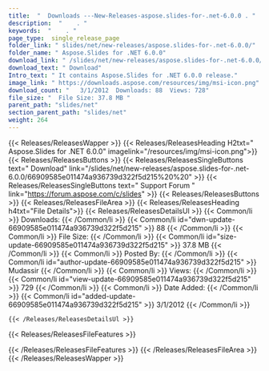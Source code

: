 ```yaml
---
title:  "  Downloads ---New-Releases-aspose.slides-for-.net-6.0.0 . " 
description:  "    . " 
keywords:  "    . " 
page_type:  single_release_page
folder_link: " slides/net/new-releases/aspose.slides-for-.net-6.0.0/"
folder_name: " Aspose.Slides for .NET 6.0.0"
download_link: " /slides/net/new-releases/aspose.slides-for-.net-6.0.0/66909585e011474a936739d322f5d215"
download_text: " Download"
Intro_text: " It contains Aspose.Slides for .NET 6.0.0 release."
image_link: " https://downloads.aspose.com/resources/img/msi-icon.png"
download_count: "   3/1/2012  Downloads: 88  Views: 728"
file_size: "  File Size: 37.8 MB "
parent_path: "slides/net"
section_parent_path: "slides/net"
weight: 264 
---
```


{{< Releases/ReleasesWapper >}}
  {{< Releases/ReleasesHeading H2txt=" Aspose.Slides for .NET 6.0.0" imagelink="/resources/img/msi-icon.png">}}
  {{< Releases/ReleasesButtons >}}
    {{< Releases/ReleasesSingleButtons text=" Download" link="/slides/net/new-releases/aspose.slides-for-.net-6.0.0/66909585e011474a936739d322f5d215%20%20" >}}
    {{< Releases/ReleasesSingleButtons text=" Support Forum " link="https://forum.aspose.com/c/slides" >}}
  {{< Releases/ReleasesButtons >}}
  {{< Releases/ReleasesFileArea >}}
    {{< Releases/ReleasesHeading h4txt="File Details">}}
    {{< Releases/ReleasesDetailsUl >}}
            {{< Common/li  >}} Downloads: {{< /Common/li >}} 
      {{< Common/li id="dwn-update-66909585e011474a936739d322f5d215" >}} 88 {{< /Common/li >}} 
      {{< Common/li  >}} File Size: {{< /Common/li >}} 
      {{< Common/li id="size-update-66909585e011474a936739d322f5d215" >}} 37.8 MB {{< /Common/li >}} 
      {{< Common/li  >}} Posted By: {{< /Common/li >}} 
      {{< Common/li id="author-update-66909585e011474a936739d322f5d215" >}} Mudassir {{< /Common/li >}} 
      {{< Common/li  >}} Views: {{< /Common/li >}} 
      {{< Common/li id="view-update-66909585e011474a936739d322f5d215" >}} 729 {{< /Common/li >}} 
      {{< Common/li  >}} Date Added: {{< /Common/li >}} 
      {{< Common/li id="added-update-66909585e011474a936739d322f5d215" >}} 3/1/2012 {{< /Common/li >}} 

    {{< /Releases/ReleasesDetailsUl >}}

  {{< Releases/ReleasesFileFeatures >}}
      
  {{< /Releases/ReleasesFileFeatures >}}
 {{< /Releases/ReleasesFileArea >}}
{{< /Releases/ReleasesWapper >}}


